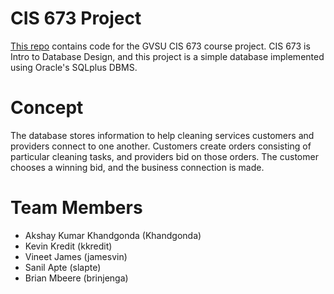 
# CIS 673 Project

[This repo](https://github.com/kkredit/cis673-database-project)
contains code for the GVSU CIS 673 course project. CIS 673 is
Intro to Database Design, and this project is a simple database implemented
using Oracle's SQLplus DBMS.

# Concept

The database stores information to help cleaning services customers and
providers connect to one another. Customers create orders consisting of
particular cleaning tasks, and providers bid on those orders. The customer
chooses a winning bid, and the business connection is made.

# Team Members
- Akshay Kumar Khandgonda (Khandgonda)
- Kevin Kredit (kkredit)
- Vineet James (jamesvin)
- Sanil Apte (slapte)
- Brian Mbeere (brinjenga)
